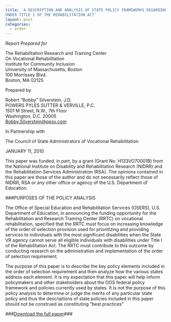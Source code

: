```yaml
---
title: 'A DESCRIPTION AND ANALYSIS OF STATE POLICY FRAMEWORKS REGARDING ORDER OF SELECTION
UNDER TITLE I OF THE REHABILITATION ACT'
layout: post
categories:
  - order
---
```


*Report Prepared for*

The Rehabilitation Research and Training Center  
On Vocational Rehabilitation  
Institute for Community Inclusion  
University of Massachusetts, Boston  
100 Morrissey Blvd.  
Boston, MA 02125

Prepared by

Robert “Bobby” Silverstein, J.D.  
POWERS PYLES SUTTER & VERVILLE, P.C.  
1501 M Street, N.W., 7th Floor  
Washington, D.C. 20005  
Bobby.Silverstein@ppsv.com

In Partnership with

The Council of State Administrators of Vocational Rehabilitation

JANUARY 11, 2010

This paper was funded, in part, by a grant (Grant No. H133VO70001B) from the National Institute on Disability and Rehabilitation Research (NIDRR) and the Rehabilitation Services Administration (RSA). The opinions contained in this paper are those of the author and do not necessarily reflect those of NIDRR, RSA or any other office or agency of the U.S. Department of Education.

###PURPOSES OF THE POLICY ANALYSIS

The Office of Special Education and Rehabilitation Services (OSERS), U.S. Department of Education, in announcing the funding opportunity for the Rehabilitation and Research Training Center (RRTC) on vocational rehabilitation, specified that the RRTC must focus on increasing knowledge of the order of selection provision used for prioritizing and providing services to individuals with the most significant disabilities when the State VR agency cannot serve all eligible individuals with disabilities under Title I of the Rehabilitation Act. The RRTC must contribute to this outcome by conducting research on the administration and implementation of the order of selection requirement.

The purpose of this paper is to describe the key policy elements included in the order of selection requirement and then analyze how the various states address each element. It is my expectation that this paper will help inform policymakers and other stakeholders about the OOS federal policy framework and policies currently used by states. It is not the purpose of this policy analysis to determine or judge the merits of any particular state policy and thus the descriptions of state policies included in this paper should not be construed as constituting “best practices”

###[Download the full paper](/doc/OOS-Thematic-Paper.doc)###
